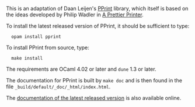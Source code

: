 This is an adaptation of Daan Leijen's
[PPrint](https://hackage.haskell.org/package/wl-pprint)
library, which itself is based on the ideas developed by Philip Wadler in
[A Prettier Printer](http://homepages.inf.ed.ac.uk/wadler/papers/prettier/prettier.pdf).

To install the latest released version of PPrint, it should be sufficient to type:
```
  opam install pprint
```

To install PPrint from source, type:
```
  make install
```
The requirements are OCaml 4.02 or later and `dune` 1.3 or later.

The documentation for PPrint is built by `make doc` and is then found in the
file `_build/default/_doc/_html/index.html`.

The [documentation of the latest released
version](http://cambium.inria.fr/~fpottier/pprint/doc/pprint/PPrint/)
is also available online.
